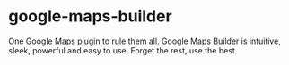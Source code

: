 google-maps-builder
===================

One Google Maps plugin to rule them all. Google Maps Builder is intuitive, sleek, powerful and easy to use. Forget the rest, use the best.

